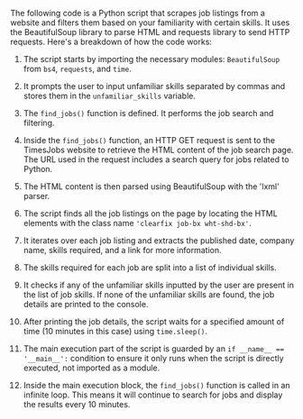 The following code is a Python script that scrapes job listings from a website and filters them based on your familiarity with certain skills. It uses the BeautifulSoup library to parse HTML and requests library to send HTTP requests. Here's a breakdown of how the code works:

1. The script starts by importing the necessary modules: `BeautifulSoup` from `bs4`, `requests`, and `time`.

2. It prompts the user to input unfamiliar skills separated by commas and stores them in the `unfamiliar_skills` variable.

3. The `find_jobs()` function is defined. It performs the job search and filtering.

4. Inside the `find_jobs()` function, an HTTP GET request is sent to the TimesJobs website to retrieve the HTML content of the job search page. The URL used in the request includes a search query for jobs related to Python.

5. The HTML content is then parsed using BeautifulSoup with the 'lxml' parser.

6. The script finds all the job listings on the page by locating the HTML elements with the class name `'clearfix job-bx wht-shd-bx'`.

7. It iterates over each job listing and extracts the published date, company name, skills required, and a link for more information.

8. The skills required for each job are split into a list of individual skills.

9. It checks if any of the unfamiliar skills inputted by the user are present in the list of job skills. If none of the unfamiliar skills are found, the job details are printed to the console.

10. After printing the job details, the script waits for a specified amount of time (10 minutes in this case) using `time.sleep()`.

11. The main execution part of the script is guarded by an `if __name__ == '__main__':` condition to ensure it only runs when the script is directly executed, not imported as a module.

12. Inside the main execution block, the `find_jobs()` function is called in an infinite loop. This means it will continue to search for jobs and display the results every 10 minutes.
